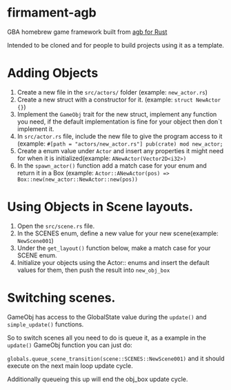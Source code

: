 # firmament-agb
 GBA homebrew game framework built from [agb for Rust](https://github.com/agbrs/agb)

 Intended to be cloned and for people to build projects using it as a template.

# Adding Objects
 1. Create a new file in the `src/actors/` folder (example: `new_actor.rs`)
 2. Create a new struct with a constructor for it. (example: `struct NewActor {}`)
 3. Implement the `GameObj` trait for the new struct, implement any function you need, if the default implementation is fine for your object then don`t implement it.
 4. In `src/actor.rs` file, include the new file to give the program access to it (example: `#[path = "actors/new_actor.rs"] pub(crate) mod new_actor;`
 5. Create a enum value under `Actor` and insert any properties it might need for when it is initialized(example: `ANewActor(Vector2D<i32>)`
 6. In the `spawn_actor()` function add a match case for your enum and return it in a Box (example: `Actor::ANewActor(pos) => Box::new(new_actor::NewActor::new(pos))`

# Using Objects in Scene layouts.
 1. Open the `src/scene.rs` file.
 2. In the SCENES enum, define a new value for your new scene(example: `NewScene001`)
 3. Under the `get_layout()` function below, make a match case for your SCENE enum.
 4. Initialize your objects using the Actor:: enums and insert the default values for them, then push the result into `new_obj_box`

# Switching scenes.
 GameObj has access to the GlobalState value during the `update()` and `simple_update()` functions.

 So to switch scenes all you need to do is queue it, as a example in the `update()` GameObj function you can just do:
 
 `globals.queue_scene_transition(scene::SCENES::NewScene001)` and it should execute on the next main loop update cycle.
 
 Additionally queueing this up will end the obj_box update cycle.
